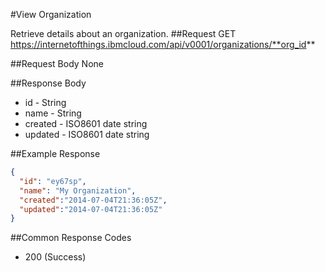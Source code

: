 #View Organization

Retrieve details about an organization.
##Request
GET https://internetofthings.ibmcloud.com/api/v0001/organizations/**org_id**

##Request Body
None

##Response Body
 * id - String
 * name - String
 * created - ISO8601 date string
 * updated - ISO8601 date string

##Example Response
```json
{
  "id": "ey67sp",
  "name": "My Organization",
  "created":"2014-07-04T21:36:05Z",
  "updated":"2014-07-04T21:36:05Z"
}
```

##Common Response Codes
 * 200 (Success)
